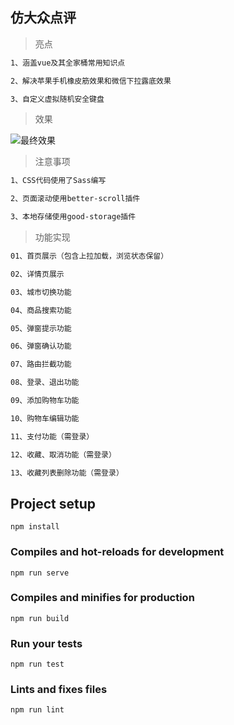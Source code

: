## 仿大众点评

> 亮点

``` bash
1、涵盖vue及其全家桶常用知识点

2、解决苹果手机橡皮筋效果和微信下拉露底效果

3、自定义虚拟随机安全键盘
```

> 效果

![最终效果](/demo/demo.gif)

> 注意事项

``` bash
1、CSS代码使用了Sass编写

2、页面滚动使用better-scroll插件

3、本地存储使用good-storage插件
```

> 功能实现

``` bash
01、首页展示（包含上拉加载，浏览状态保留）

02、详情页展示

03、城市切换功能

04、商品搜索功能

05、弹窗提示功能

06、弹窗确认功能

07、路由拦截功能

08、登录、退出功能

09、添加购物车功能

10、购物车编辑功能

11、支付功能（需登录）

12、收藏、取消功能（需登录）

13、收藏列表删除功能（需登录）
```

## Project setup
```
npm install
```

### Compiles and hot-reloads for development
```
npm run serve
```

### Compiles and minifies for production
```
npm run build
```

### Run your tests
```
npm run test
```

### Lints and fixes files
```
npm run lint
```
